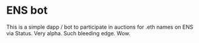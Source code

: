 # ENS bot

This is a simple dapp / bot to participate in auctions for .eth names on ENS via Status.
Very alpha. Such bleeding edge. Wow.
